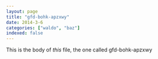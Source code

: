 ```yaml
---
layout: page
title: "gfd-bohk-apzxwy"
date: 2014-3-6
categories: ["waldo", "baz"]
indexed: false
---
```

This is the body of _this_ file, the one called gfd-bohk-apzxwy
